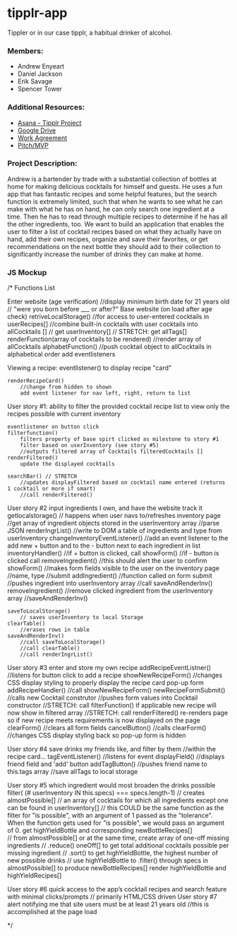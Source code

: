 # tipplr-app
Tippler or in our case tipplr, a habitual drinker of alcohol.

### Members:
- Andrew Enyeart
- Daniel Jackson
- Erik Savage
- Spencer Tower

### Additional Resources:
 - [Asana - Tipplr Project](https://app.asana.com/0/1201367791360026/overview)
 - [Google Drive](https://drive.google.com/drive/folders/15NCmAkLO5YskJMwSisfSIme9kqXutvRt)
 - [Work Agreement](https://docs.google.com/document/d/1EWqoIjHevwoeMd498koeLVaLgHBfE0i_gl43d3N-tsg/edit?usp=sharing)
 - [Pitch/MVP](https://docs.google.com/document/d/1yVgFbKpPoL3dMFSfXpoGq8YGnJSBrriiFG2HRkGxpFY/edit?usp=sharing)

### Project Description:
Andrew is a bartender by trade with a substantial collection of bottles at home for making delicious cocktails for himself and guests. He uses a fun app that has fantastic recipes and some helpful features, but the search function is extremely limited, such that when he wants to see what he can make with what he has on hand, he can only search one ingredient at a time. Then he has to read through multiple recipes to determine if he has all the other ingredients, too. We want to build an application that enables the user to filter a list of cocktail recipes based on what they actually have on hand, add their own recipes, organize and save their favorites, or get recommendations on the next bottle they should add to their collection to significantly increase the number of drinks they can make at home. 

### JS Mockup
/* Functions List

Enter website (age verification)
    //display minimum birth date for 21 years old
    // "were you born before ___ or after?"
Base website (on load after age check)
    retriveLocalStorage() 
        //for access to user-entered cocktails in userRecipes[] 
            //combine built-in cocktails with user cocktails into allCocktails []
        // get userInventory[]
        // STRETCH: get allTags[]    
    renderFunction(array of cocktails to be rendered)
        //render array of allCocktails
    alphabetFunction()
        //push cocktail object to allCocktails in alphabetical order
    add eventlisteners

Viewing a recipe:
    eventlistener() to display recipe "card" 
        
    renderRecipeCard()
        //change from hidden to shown
        add event listener for nav left, right, return to list


User story #1: ability to filter the provided cocktail recipe list to view only the recipes possible with current inventory

    eventlistener on button click
    filterfunction()
        filters property of base spirt clicked as milestone to story #1
        filter based on userInventory (see story #5)
        //outputs filtered array of Cocktails filteredCocktails []
    renderFiltered()
        update the displayed cocktails
    
    searchBar() // STRETCH
        //updates displayFiltered based on cocktail name entered (returns 1 cocktail or more if smart)
        //call renderFiltered()
        
User story #2 input ingredients I own, and have the website track it
    getlocalstorage() // happens when user navs to/refreshes inventory page
        //get array of ingredient objects stored in the userInventory array
        //parse JSON
    renderIngrList()
        //write to DOM a table of ingredients and type from userInventory
    changeInventoryEventListener()
        //add an event listener to the add new + button and to the - button next to each ingredient in list
    inventoryHandler()
        //if + button is clicked, call showForm()
        //if - button is clicked call removeIngredient()
            //this should alert the user to confirm
    showForm()
        //makes form fields visible to the user on the inventory page
        //name, type 
        //submit
    addIngredient()
        //function called on form submit
        //pushes ingredient into userInventory array
        //call saveAndRenderInv()
    removeIngredient()
        //remove clicked ingredient from the userInventory array
        //saveAndRenderInv() 
 
    saveToLocalStorage()
        // saves userInventory to local Storage
    clearTable()
        //erases rows in table
    saveAndRenderInv()
        //call saveToLocalStorage()
        //call clearTable()
        //call renderIngrList()


User story #3 enter and store my own recipe
    addRecipeEventListner()
        //listens for button click to add a recipe
    showNewRecipeForm()
        //changes CSS display styling to properly display the recipe card pop-up form
    addRecipeHandler()
        //call showNewRecipeForm()
    newRecipeFormSubmit()
        //calls new Cocktail construtor
        //pushes form values into Cocktail constructor
        //STRETCH: call filterFunction() if applicable new recipe will now show in filtered array
        //STRETCH: call renderFiltered() re-renders page so if new recipe meets requirements is now displayed on the page
    clearForm()
        //clears all form fields
    cancelButton()
        //calls clearForm()
        //changes CSS display styling back so pop-up form is hidden  
        
User story #4 save drinks my friends like, and filter by them
    //within the recipe card...
    tagEventListener()
        //listens for event
    displayField()
        //displays friend field and 'add' button
    addTagButton()
        //pushes friend name to this.tags array
        //save allTags to local storage
        
User story #5 which ingredient would most broaden the drinks possible 
    filter( (# userInventory IN this.specs) === specs.length-1) 
        // creates almostPossible[] 
            // an array of cocktails for which all ingredients except one can be found in userInventory[]
            // this COULD be the same function as the filter for "is possible", with an argument of 1 passed as the "tolerance". When the function gets used for "is possible", we would pass an argument of 0. 
    get highYieldBottle and corresponding newBottleRecipes[]    
        // from almostPossible[] or at the same time, create array of one-off missing ingredients
        // .reduce() oneOff[] to get total additional cocktails possible per missing ingredient
        // .sort() to get highYieldBottle, the highest number of new possible drinks 
        // use highYieldBottle to .filter() through specs in almostPossible[] to produce newBottleRecipes[]
    render highYieldBottle and highYieldRecipes[]
    
        
User story #6 quick access to the app’s cocktail recipes and search feature with minimal clicks/prompts
    // primarily HTML/CSS driven
User story #7 alert notifying me that site users must be at least 21 years old
    //this is accomplished at the page load

*/


